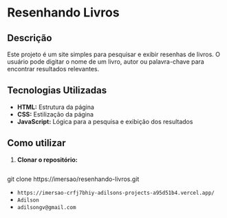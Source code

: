 # Resenhando Livros

## Descrição
Este projeto é um site simples para pesquisar e exibir resenhas de livros. O usuário pode digitar o nome de um livro, autor ou palavra-chave para encontrar resultados relevantes.

## Tecnologias Utilizadas
* **HTML:** Estrutura da página
* **CSS:** Estilização da página
* **JavaScript:** Lógica para a pesquisa e exibição dos resultados

## Como utilizar
1. **Clonar o repositório:**
   ```bash
git clone https://imersao/resenhando-livros.git
  * `https://imersao-crfj7bhiy-adilsons-projects-a95d51b4.vercel.app/`
  * `Adilson`
  * `adilsongv@gmail.com`
